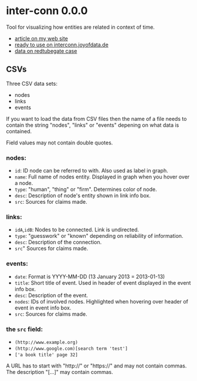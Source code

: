# inter-conn 0.0.0  
Tool for visualizing how entities are related in context of time.

- [article on my web site](http://www.joyofdata.de/blog/tool-visualization-connections-agents-entities-for-redtubegate/)
- [ready to use on interconn.joyofdata.de](http://interconn.joyofdata.de/)
- [data on redtubegate case](https://github.com/joyofdata/data/tree/master/redtube-abmahnungen)

## CSVs

Three CSV data sets:
- nodes
- links
- events

If you want to load the data from CSV files then the name of a file needs to contain the string "nodes", "links" or "events" depening on what data is contained.

Field values may not contain double quotes.

### nodes:
- `id`: ID node can be referred to with. Also used as label in graph.
- `name`: Full name of nodes entity. Displayed in graph when you hover over a node.
- `type`: "human", "thing" or "firm". Determines color of node.
- `desc`: Description of node's entity shown in link info box.
- `src`: Sources for claims made.

### links:
- `idA`,`idB`: Nodes to be connected. Link is undirected.
- `type`: "guesswork" or "known" depending on reliability of information.
- `desc`: Description of the connection.
- `src`" Sources for claims made.

### events:
- `date`: Format is YYYY-MM-DD (13 January 2013 = 2013-01-13)
- `title`: Short title of event. Used in header of event displayed in the event info box.
- `desc`: Description of the event.
- `nodes`: IDs of involved nodes. Highlighted when hovering over header of event in event info box.
- `src`: Sources for claims made.

### the `src` field:
- `(http://www.example.org)`
- `(http://www.google.com)[search term 'test']`
- `['a book title' page 32]`

A URL has to start with "http://" or "https://" and may not contain commas. The description "[...]" may contain commas.
